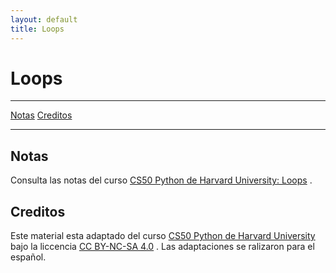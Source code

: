 ```yaml
---
layout: default
title: Loops
---
```


# Loops

***
[Notas](#notas)
[Creditos](#creditos)

***

## Notas

Consulta las notas del curso 
[CS50 Python de Harvard University: Loops](https://cs50.harvard.edu/python/2022/weeks/2/)
.

## Creditos

Este material esta adaptado del curso 
[CS50 Python de Harvard University](https://cs50.harvard.edu/python/2022/)
 bajo la liccencia 
[CC BY-NC-SA 4.0](https://cs50.harvard.edu/python/2022/license/)
.
Las adaptaciones se ralizaron para el español.

